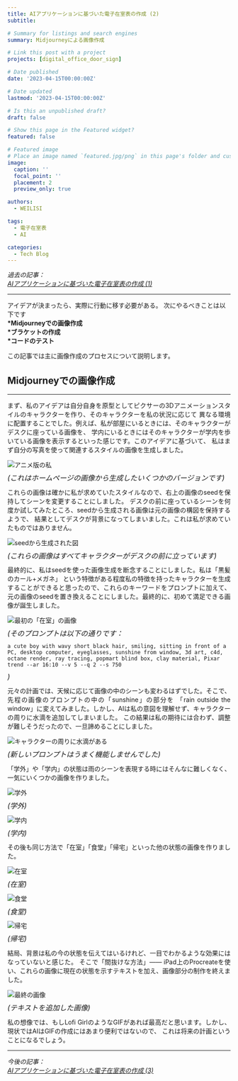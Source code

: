 ```yaml
---
title: AIアプリケーションに基づいた電子在室表の作成 (2)
subtitle: 

# Summary for listings and search engines
summary: Midjourneyによる画像作成

# Link this post with a project
projects: [digital_office_door_sign]

# Date published
date: '2023-04-15T00:00:00Z'

# Date updated
lastmod: '2023-04-15T00:00:00Z'

# Is this an unpublished draft?
draft: false

# Show this page in the Featured widget?
featured: false

# Featured image
# Place an image named `featured.jpg/png` in this page's folder and customize its options here.
image:
  caption: ''
  focal_point: ''
  placement: 2
  preview_only: true

authors:
  - WEILISI

tags:
  - 電子在室表
  - AI

categories:
  - Tech Blog
---
```

*過去の記事：*  
*[AIアプリケーションに基づいた電子在室表の作成 (1)](https://weils302.com/techblog/status_list_1_20230407/)*

---

アイデアが決まったら、実際に行動に移す必要がある。 次にやるべきことは以下です  
**\*Midjourneyでの画像作成**  
**\*ブラケットの作成**  
**\*コードのテスト**  

この記事では主に画像作成のプロセスについて説明します。

## Midjourneyでの画像作成 
--------------------
<div style="text-align: justify;">
まず、私のアイデアは自分自身を原型としてピクサーの3Dアニメーションスタイルのキャラクターを作り、そのキャラクターを私の状況に応じて
異なる環境に配置することでした。例えば、私が部屋にいるときには、そのキャラクターがデスクに座っている画像を、
学内にいるときにはそのキャラクターが学内を歩いている画像を表示するといった感じです。このアイデアに基づいて、
私はまず自分の写真を使って関連するスタイルの画像を生成しました。
</div>

![アニメ版の私](avatar.png "画像クレジット: Ⓒ WEILISI")
<p style="font-size: 16px; line-height: 0.6;"><i>(これはホームページの画像から生成したいくつかのバージョンです)</i></p>

<div style="text-align: justify;">
これらの画像は確かに私が求めていたスタイルなので、右上の画像のseedを保持してシーンを変更することにしました。
デスクの前に座っているシーンを何度か試してみたところ、seedから生成される画像は元の画像の構図を保持するようで、
結果としてデスクが背景になってしまいました。これは私が求めていたものではありません。
</div>

![seedから生成された図](avatar2.png "画像クレジット: Ⓒ WEILISI")
<p style="font-size: 16px; line-height: 0.6;"><i>(これらの画像はすべてキャラクターがデスクの前に立っています)</i></p>

<div style="text-align: justify;">
最終的に、私はseedを使った画像生成を断念することにしました。私は「黒髪のカール+メガネ」
という特徴がある程度私の特徴を持ったキャラクターを生成することができると思ったので、これらのキーワードをプロンプトに加えて、
元の画像のseedを置き換えることにしました。最終的に、初めて満足できる画像が誕生しました。
</div>

![最初の「在室」の画像](在室晴1.png "画像クレジット: Ⓒ WEILISI")
<p style="font-size: 16px; line-height: 0.6;"><i>(そのプロンプトは以下の通りです：</i></p>

```
a cute boy with wavy short black hair, smiling, sitting in front of a PC, desktop computer, eyeglasses, sunshine from window, 3d art, c4d, octane render, ray tracing, popmart blind box, clay material, Pixar trend --ar 16:10 --v 5 --q 2 --s 750
```
<p style="font-size: 16px; line-height: 0.6;"><i>)</i></p>

<div style="text-align: justify;">
元々の計画では、天候に応じて画像の中のシーンも変わるはずでした。そこで、先程の画像のプロンプトの中の「sunshine」の部分を
「rain outside the window」に変えてみました。しかし、AIは私の意図を理解せず、キャラクターの周りに水滴を追加してしまいました。
この結果は私の期待には合わず、調整が難しそうだったので、一旦諦めることにしました。
</div>

![キャラクターの周りに水滴がある](in_room_rain.png "画像クレジット: Ⓒ WEILISI")
<p style="font-size: 16px; line-height: 0.6;"><i>(新しいプロンプトはうまく機能しませんでした)</i></p>

<div style="text-align: justify;">
「学外」や「学内」の状態は雨のシーンを表現する時にはそんなに難しくなく、一気にいくつかの画像を作りました。
</div>

![学外](off_campus.png "画像クレジット: Ⓒ WEILISI")
<p style="font-size: 16px; line-height: 0.6;"><i>(学外)</i></p>

![学内](on_campus.png "画像クレジット: Ⓒ WEILISI")
<p style="font-size: 16px; line-height: 0.6;"><i>(学内)</i></p>

<div style="text-align: justify;">
その後も同じ方法で「在室」「食堂」「帰宅」といった他の状態の画像を作りました。
</div>

![在室](in.png "画像クレジット: Ⓒ WEILISI")
<p style="font-size: 16px; line-height: 0.6;"><i>(在室)</i></p>

![食堂](dinning.png "画像クレジット: Ⓒ WEILISI")
<p style="font-size: 16px; line-height: 0.6;"><i>(食堂)</i></p>

![帰宅](home.png "画像クレジット: Ⓒ WEILISI")
<p style="font-size: 16px; line-height: 0.6;"><i>(帰宅)</i></p>

<div style="text-align: justify;">
結局、背景は私の今の状態を伝えてはいるけれど、一目でわかるような効果にはなっていないと感じた。
そこで「間抜けな方法」—— iPad上のProcreateを使い、これらの画像に現在の状態を示すテキストを加え、画像部分の制作を終えました。
</div>

![最終の画像](IMG_8785.JPG "画像クレジット: Ⓒ WEILISI")
<p style="font-size: 16px; line-height: 0.6;"><i>(テキストを追加した画像)</i></p>

<div style="text-align: justify;">
私の想像では、もしLofi GirlのようなGIFがあれば最高だと思います。しかし、現状ではAIはGIFの作成にはあまり便利ではないので、
これは将来の計画ということになるでしょう。
</div>

---
*今後の記事：*  
*[AIアプリケーションに基づいた電子在室表の作成 (3)](https://weils302.com/techblog/status_list_3_20230418/)*
